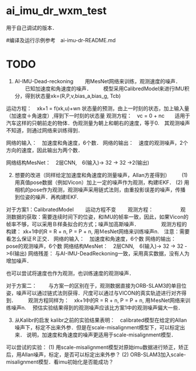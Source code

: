 # ai_imu_dr_wxm_test
用于自己调试的版本．

#编译及运行示例参考　ai-imu-dr-README.md



# TODO
1. AI-IMU-Dead-reckoning
　　用MesNet网络来训练，观测速度的噪声．
　　已知加速度和角速度的噪声．
　　模型采用CalibredModel来进行IMU积分，得到状态量xk=(R,P,v,bias_a,bias_g, Tcb)

运动方程：　xk+1 = f(xk,u)+wn   状态量的预测，由上一时刻的状态，加上输入量（加速度＋角速度）,得到下一时刻的状态量
观测方程：　vc = 0 + nc　　适用于汽车这样的只朝前走的物体．伪观测量为朝上和朝右的速度，等于0.　其观测噪声不知道，则通过网络来训练得到．

网络的输入：　加速度和角速度，6个数．
网络的输出：　速度的观测噪声，2个方向的速度，因此输出为两个数．

网络结构MesNet：　2层CNN,　6(输入)-> 32 -> 32 ->2(输出)



2. 想要的改进（同样给定加速度和角速度的测量噪声，Allan方差得到）
　　(1) 用真值pose数据（例如Vicon）加上一定的噪声作为观测，构建IEKF．
    (2) 用相机的pose作为观测，观测噪声采用链式法则，由重投影误差的噪声，传播到位姿的噪声．再构建IEKF.

对于方案1：CalibratedModel
　　运动方程不变
　　观测方程：　
　　　　观测数据的获取：需要连续时间下的位姿，和IMU的帧率一致，因此，如果Vicon的帧率不够，可以采用Ｂ样条拟合的方式；噪声加高斯噪声．
　　　　观测方程的构建： xk+1中的R = R + n, P = P + n, 用ＭesNet网络来训练噪声n.　注意：需要看怎么保证Ｒ正交．
网络的输入：　加速度和角速度，6个数
网络的输出：　pose的观测噪声，6个数
网络结构MesNet：　2层CNN,　6(输入)-> 32 -> 32 ->6(输出)
网络残差： 与AI-IMU-DeadReckoning一致，采用真实数据，没有人为增加噪声．

也可以尝试将速度也作为观测，也训练速度的观测噪声．

对于方案二：
　　与方案一的区别在于，观测数据直接为ORB-SLAM3的单目位姿，噪声可以通过链式法则获得．尺度可以通过与VICON的真实轨迹进行对齐得到．
　　观测方程同样为：　xk+1中的R = R + n, P = P + n, 用ＭesNet网络来训练噪声n.　
预估实验结果得到的观测噪声应该比方案1中的观测噪声偏大一些．


3. 从Kalibr的启发
kalibr之前的实验结果表明：　calibrated模型在给定的Allan噪声下，标定不出来外参．但是在scale-misalignment模型下，可以标定出来．
说明，加速度和角速度的噪声更适用于scale-misalignment模型．

可以尝试的实验：
(1) 用scale-misalignment模型对原始imu数据进行矫正，矫正后，用Allan噪声，标定，是否可以标定出来外参？
(2) ORB-SLAM3加入scale-misalignment模型．看imu初始化是否能成功？


